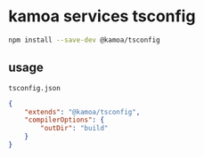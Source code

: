 # kamoa services tsconfig

```sh
npm install --save-dev @kamoa/tsconfig
```

## usage

`tsconfig.json`

```json
{
	"extends": "@kamoa/tsconfig",
	"compilerOptions": {
		"outDir": "build"
	}
}
```
